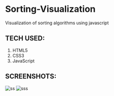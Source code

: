 # Sorting-Visualization
Visualization of sorting algorithms using javascript

## TECH USED:

1. HTML5
2. CSS3
3. JavaScript

## SCREENSHOTS:
![ss](https://user-images.githubusercontent.com/91590197/182685762-0ab67533-dc17-4505-b7e1-c5625db076d9.jpg)
![sss](https://user-images.githubusercontent.com/91590197/182685770-8aac2a86-c9c7-424b-9471-f11af78a1e1f.jpg)

